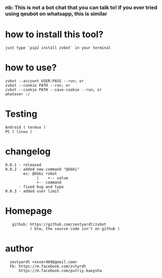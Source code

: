 <p><h3>nb: This is not a bot chat that you can talk to! if you ever tried using qeubot on whatsapp, this is similar</h3></p>

# how to install this tool?
```just type `pip2 install zvbot` in your terminal```

# how to use?
```
zvbot --account USER:PASS --run; or
zvbot --cookie PATH --run; or
zvbot --cookie PATH --save-cookie --run; or
whatever :/
```
# Testing
```
Android ( termux )
PC ( linux )
```

# changelog
```
0.0.1 - released
0.0.2 - added new command "@kbbi"
        ex: @kbbi robot
              |    +-- value
              +-- command
      - fixed bug and typo
0.0.3 - added user limit
```
# Homepage
```
   github: https://github.com/zevtyardt/zvbot
           ( btw, the source code isn't on github )
```

# author
```
  zevtyardt <xnver404@gmail.com>
  Fb: https://m.facebook.com/zvtyrdt
      https://m.facebook.com/putriy.kaeysha
```
